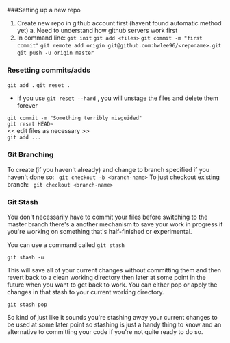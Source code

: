 ###Setting up a new repo

1. Create new repo in github account first (havent found automatic method yet)
		a. Need to understand how github servers work first
2. In command line:
	```git init```
	```git add <files>```
	```git commit -m "first commit"```
	```git remote add origin git@github.com:hwlee96/<reponame>.git```
	```git push -u origin master```
	
### Resetting commits/adds

```git add .```
```git reset .```
* If you use ```git reset --hard``` , you will unstage the files and delete them forever
	
```git commit -m "Something terribly misguided"```     
```git reset HEAD~```                                    
<< edit files as necessary >>                              
```git add ...```  


### Git Branching
To create (if you haven't already) and change to branch specified if you haven't done so:
``` git checkout -b <branch-name>``` 
To just checkout existing branch:
``` git checkout <branch-name>``` 

### Git Stash
You don't necessarily have to commit your files before switching to the master branch there's a another mechanism to save your work in progress if you're working on something that's half-finished or experimental.

You can use a command called ```git stash``` 

```git stash -u```

This will save all of your current changes without committing them and then revert back to a clean working directory then later at some point in the future when you want to get back to work. You can either pop or apply the changes in that stash to your current working directory.

```git stash pop```

So kind of just like it sounds you're stashing away your current changes to be used at some later point so stashing is just a handy thing to know and an alternative to committing your code if you're not quite ready to do so.
